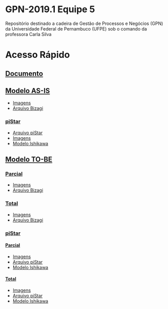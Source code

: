 # GPN-2019.1 Equipe 5
Repositório destinado a cadeira de Gestão de Processos e Negócios (GPN) da Universidade Federal de Pernambuco (UFPE) sob o comando da professora Carla Silva

# Acesso Rápido

## [Documento](https://github.com/phacUFPE/GPN-2019.1_Equipe_5/blob/master/Documento/Documento.pdf)  

## [Modelo AS-IS](https://github.com/phacUFPE/GPN-2019.1_Equipe_5/tree/master/Modelo%20AS-IS)  
* [Imagens](https://github.com/phacUFPE/GPN-2019.1_Equipe_5/tree/master/Modelo%20AS-IS/Imagens)  
* [Arquivo Bizagi](https://github.com/phacUFPE/GPN-2019.1_Equipe_5/tree/master/Modelo%20AS-IS/Arquivo%20Bizagi)  

### [piStar](https://github.com/phacUFPE/GPN-2019.1_Equipe_5/tree/master/piStar)
* [Arquivo piStar](https://github.com/phacUFPE/GPN-2019.1_Equipe_5/tree/master/piStar/Arquivo%20piStar)
* [Imagens](https://github.com/phacUFPE/GPN-2019.1_Equipe_5/tree/master/piStar/Imagens)
* [Modelo Ishikawa](https://github.com/phacUFPE/GPN-2019.1_Equipe_5/tree/master/piStar/Modelos%20Ishikawa)

## [Modelo TO-BE]()
### [Parcial]()
* [Imagens]()
* [Arquivo Bizagi]()

### [Total]()
* [Imagens]()
* [Arquivo Bizagi]()

### [piStar]()
#### [Parcial]()
* [Imagens]()
* [Arquivo piStar]()
* [Modelo Ishikawa]()

#### [Total]()
* [Imagens]()
* [Arquivo piStar]()
* [Modelo Ishikawa]()

